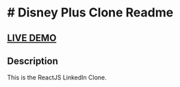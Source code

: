 # # Disney Plus Clone Readme

## <a href='https://linkedin-clone-b9f2a.web.app' target='_blank'>LIVE DEMO</a>

## Description
This is the ReactJS LinkedIn Clone.




